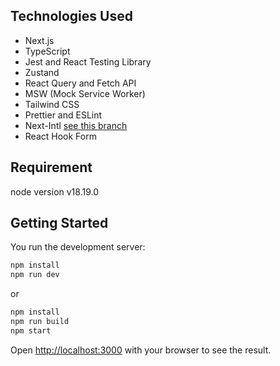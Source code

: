 ## Technologies Used
- Next.js
- TypeScript
- Jest and React Testing Library
- Zustand
- React Query and Fetch API
- MSW (Mock Service Worker)
- Tailwind CSS
- Prettier and ESLint
- Next-Intl [see this branch](https://github.com/irsalsss/carepatron-contact/tree/internationalization)
- React Hook Form

## Requirement

node version v18.19.0

## Getting Started

You run the development server:

```bash
npm install
npm run dev
```

or

```bash
npm install
npm run build
npm start
```

Open [http://localhost:3000](http://localhost:3000) with your browser to see the result.
